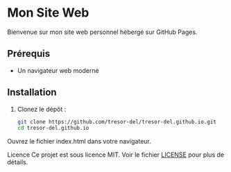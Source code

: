 # Mon Site Web

Bienvenue sur mon site web personnel hébergé sur GitHub Pages.

## Prérequis

- Un navigateur web moderne

## Installation

1. Clonez le dépôt :
   ```bash
   git clone https://github.com/tresor-del/tresor-del.github.io.git
   cd tresor-del.github.io
Ouvrez le fichier index.html dans votre navigateur.

Licence
Ce projet est sous licence MIT. Voir le fichier [LICENSE](LICENSE) pour plus de détails.
